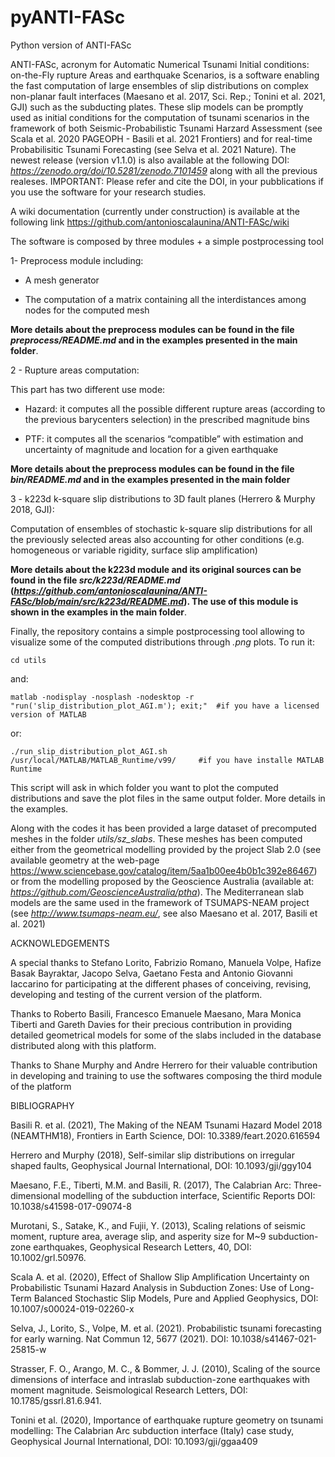 # pyANTI-FASc
Python version of ANTI-FASc

ANTI-FASc, acronym for Automatic Numerical Tsunami Initial conditions: on-the-Fly rupture Areas and earthquake Scenarios, is a software enabling the fast computation of large ensembles of slip distributions on complex non-planar fault interfaces (Maesano et al. 2017, Sci. Rep.; Tonini et al. 2021, GJI) such as the subducting plates. These slip models can be promptly used as initial conditions for the computation of tsunami scenarios in the framework of both Seismic-Probabilistic Tsunami Harzard Assessment (see Scala et al. 2020 PAGEOPH - Basili et al. 2021 Frontiers) and for real-time Probabilisitic Tsunami Forecasting (see Selva et al. 2021 Nature). The newest release (version v1.1.0) is also available at the following DOI: *https://zenodo.org/doi/10.5281/zenodo.7101459* along with all the previous realeses. IMPORTANT: Please refer and cite the DOI, in your pubblications if you use the software for your research studies.

A wiki documentation (currently under construction) is available at the following link https://github.com/antonioscalaunina/ANTI-FASc/wiki

The software is composed by three modules + a simple postprocessing tool

1- Preprocess module including:
    
   - A mesh generator 
    
   - The computation of a matrix containing all the interdistances among nodes for the computed mesh
    

**More details about the preprocess modules can be found in the file *preprocess/README.md* and in the examples presented in the main folder**.

2 - Rupture areas computation:
    
   This part has two different use mode:
         
   - Hazard: it computes all the possible different rupture areas (according to the previous barycenters selection) in the prescribed magnitude bins
         
   - PTF: it computes all the scenarios “compatible” with estimation and uncertainty of magnitude and location for a given earthquake

**More details about the preprocess modules can be found in the file *bin/README.md* and in the examples presented in the main folder**

3 - k223d k-square slip distributions to 3D fault planes (Herrero & Murphy 2018, GJI):

   Computation of ensembles of stochastic k-square slip distributions for all the previously selected areas also accounting for other conditions (e.g. homogeneous or variable rigidity, surface slip amplification)
  
**More details about the k223d module and its original sources can be found in the file *src/k223d/README.md* (*https://github.com/antonioscalaunina/ANTI-FASc/blob/main/src/k223d/README.md*). The use of this module is shown in the examples in the main folder**.


Finally, the repository contains a simple postprocessing tool allowing to visualize some of the computed distributions through *.png* plots. To run it:

    cd utils
    
and:

    matlab -nodisplay -nosplash -nodesktop -r "run('slip_distribution_plot_AGI.m'); exit;"  #if you have a licensed version of MATLAB
    
or:

    ./run_slip_distribution_plot_AGI.sh /usr/local/MATLAB/MATLAB_Runtime/v99/     #if you have installe MATLAB Runtime
    
This script will ask in which folder you want to plot the computed distributions and save the plot files in the same output folder. More details in the examples.


Along with the codes it has been provided a large dataset of precomputed meshes in the folder *utils/sz_slabs*. These meshes has been computed either from the geometrical modelling provided by the project Slab 2.0 (see available geometry at the web-page https://www.sciencebase.gov/catalog/item/5aa1b00ee4b0b1c392e86467) or from the modelling proposed by the Geoscience Australia (available at: *https://github.com/GeoscienceAustralia/ptha*). The Mediterranean slab models are the same used in the framework of TSUMAPS-NEAM project (see *http://www.tsumaps-neam.eu/*, see also Maesano et al. 2017, Basili et al. 2021)

ACKNOWLEDGEMENTS

A special thanks to Stefano Lorito, Fabrizio Romano, Manuela Volpe, Hafize Basak Bayraktar, Jacopo Selva, Gaetano Festa and Antonio Giovanni Iaccarino for participating at the different phases of conceiving, revising, developing and testing of the current version of the platform.

Thanks to Roberto Basili, Francesco Emanuele Maesano, Mara Monica Tiberti and Gareth Davies for their precious contribution in providing detailed geometrical models for some of the slabs included in the database distributed along with this platform.

Thanks to Shane Murphy and Andre Herrero for their valuable contribution in developing and training to use the softwares composing the third module of the platform  



BIBLIOGRAPHY

Basili R. et al. (2021), The Making of the NEAM Tsunami Hazard Model 2018 (NEAMTHM18), Frontiers in Earth Science, DOI: 10.3389/feart.2020.616594 

Herrero and Murphy (2018), 	Self-similar slip distributions on irregular shaped faults, Geophysical Journal International, DOI: 10.1093/gji/ggy104

Maesano, F.E., Tiberti, M.M. and Basili, R. (2017), The Calabrian Arc: Three-dimensional modelling of the subduction interface, Scientific Reports DOI: 10.1038/s41598-017-09074-8

Murotani, S., Satake, K., and Fujii, Y. (2013), Scaling relations of seismic moment, rupture area, average slip, and asperity size for M~9 subduction-zone earthquakes, Geophysical Research Letters, 40, DOI: 10.1002/grl.50976.

Scala A. et al. (2020), Effect of Shallow Slip Amplification Uncertainty on Probabilistic Tsunami Hazard Analysis in Subduction Zones: Use of Long-Term Balanced Stochastic Slip Models, Pure and Applied Geophysics, DOI: 10.1007/s00024-019-02260-x

Selva, J., Lorito, S., Volpe, M. et al. (2021). Probabilistic tsunami forecasting for early warning. Nat Commun 12, 5677 (2021). DOI: 10.1038/s41467-021-25815-w

Strasser, F. O., Arango, M. C., & Bommer, J. J. (2010), Scaling of the source dimensions of interface and intraslab subduction-zone earthquakes with moment magnitude. Seismological Research Letters, DOI: 10.1785/gssrl.81.6.941.

Tonini et al. (2020), Importance of earthquake rupture geometry on tsunami modelling: The Calabrian Arc subduction interface (Italy) case study, Geophysical Journal International, DOI: 10.1093/gji/ggaa409
